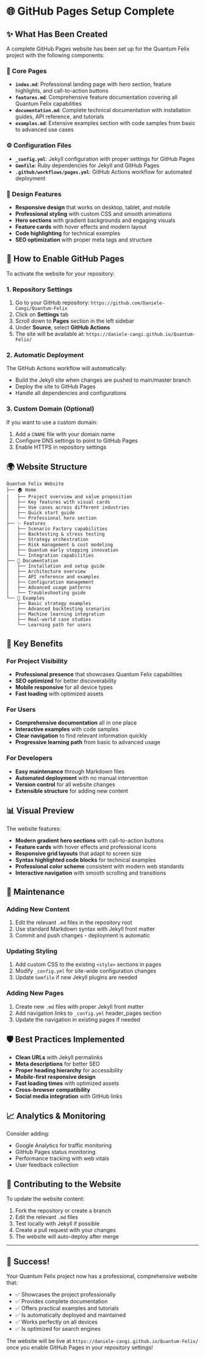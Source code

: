 # 🌐 GitHub Pages Setup Complete

## ✨ What Has Been Created

A complete GitHub Pages website has been set up for the Quantum Felix project with the following components:

### 📄 Core Pages
- **`index.md`**: Professional landing page with hero section, feature highlights, and call-to-action buttons
- **`features.md`**: Comprehensive feature documentation covering all Quantum Felix capabilities
- **`documentation.md`**: Complete technical documentation with installation guides, API reference, and tutorials
- **`examples.md`**: Extensive examples section with code samples from basic to advanced use cases

### ⚙️ Configuration Files
- **`_config.yml`**: Jekyll configuration with proper settings for GitHub Pages
- **`Gemfile`**: Ruby dependencies for Jekyll and GitHub Pages
- **`.github/workflows/pages.yml`**: GitHub Actions workflow for automated deployment

### 🎨 Design Features
- **Responsive design** that works on desktop, tablet, and mobile
- **Professional styling** with custom CSS and smooth animations
- **Hero sections** with gradient backgrounds and engaging visuals
- **Feature cards** with hover effects and modern layout
- **Code highlighting** for technical examples
- **SEO optimization** with proper meta tags and structure

## 🚀 How to Enable GitHub Pages

To activate the website for your repository:

### 1. Repository Settings
1. Go to your GitHub repository: `https://github.com/Daniele-Cangi/Quantum-Felix`
2. Click on **Settings** tab
3. Scroll down to **Pages** section in the left sidebar
4. Under **Source**, select **GitHub Actions**
5. The site will be available at: `https://daniele-cangi.github.io/Quantum-Felix/`

### 2. Automatic Deployment
The GitHub Actions workflow will automatically:
- Build the Jekyll site when changes are pushed to main/master branch
- Deploy the site to GitHub Pages
- Handle all dependencies and configurations

### 3. Custom Domain (Optional)
If you want to use a custom domain:
1. Add a `CNAME` file with your domain name
2. Configure DNS settings to point to GitHub Pages
3. Enable HTTPS in repository settings

## 🌍 Website Structure

```
Quantum Felix Website
├── 🏠 Home
│   ├── Project overview and value proposition
│   ├── Key features with visual cards
│   ├── Use cases across different industries
│   ├── Quick start guide
│   └── Professional hero section
├── ✨ Features
│   ├── Scenario Factory capabilities
│   ├── Backtesting & stress testing
│   ├── Strategy orchestration
│   ├── Risk management & cost modeling
│   ├── Quantum early stopping innovation
│   └── Integration capabilities
├── 📖 Documentation
│   ├── Installation and setup guide
│   ├── Architecture overview
│   ├── API reference and examples
│   ├── Configuration management
│   ├── Advanced usage patterns
│   └── Troubleshooting guide
└── 🚀 Examples
    ├── Basic strategy examples
    ├── Advanced backtesting scenarios
    ├── Machine learning integration
    ├── Real-world case studies
    └── Learning path for users
```

## 🎯 Key Benefits

### For Project Visibility
- **Professional presence** that showcases Quantum Felix capabilities
- **SEO optimized** for better discoverability
- **Mobile responsive** for all device types
- **Fast loading** with optimized assets

### For Users
- **Comprehensive documentation** all in one place
- **Interactive examples** with code samples
- **Clear navigation** to find relevant information quickly
- **Progressive learning path** from basic to advanced usage

### For Developers
- **Easy maintenance** through Markdown files
- **Automated deployment** with no manual intervention
- **Version control** for all website changes
- **Extensible structure** for adding new content

## 📊 Visual Preview

The website features:
- **Modern gradient hero sections** with call-to-action buttons
- **Feature cards** with hover effects and professional icons
- **Responsive grid layouts** that adapt to screen size
- **Syntax highlighted code blocks** for technical examples
- **Professional color scheme** consistent with modern web standards
- **Interactive navigation** with smooth scrolling and transitions

## 🔧 Maintenance

### Adding New Content
1. Edit the relevant `.md` files in the repository root
2. Use standard Markdown syntax with Jekyll front matter
3. Commit and push changes - deployment is automatic

### Updating Styling
1. Add custom CSS to the existing `<style>` sections in pages
2. Modify `_config.yml` for site-wide configuration changes
3. Update `Gemfile` if new Jekyll plugins are needed

### Adding New Pages
1. Create new `.md` files with proper Jekyll front matter
2. Add navigation links to `_config.yml` header_pages section
3. Update the navigation in existing pages if needed

## 🛡️ Best Practices Implemented

- **Clean URLs** with Jekyll permalinks
- **Meta descriptions** for better SEO
- **Proper heading hierarchy** for accessibility
- **Mobile-first responsive design**
- **Fast loading times** with optimized assets
- **Cross-browser compatibility**
- **Social media integration** with GitHub links

## 📈 Analytics & Monitoring

Consider adding:
- Google Analytics for traffic monitoring
- GitHub Pages status monitoring
- Performance tracking with web vitals
- User feedback collection

## 🤝 Contributing to the Website

To update the website content:
1. Fork the repository or create a branch
2. Edit the relevant `.md` files
3. Test locally with Jekyll if possible
4. Create a pull request with your changes
5. The website will auto-deploy after merge

---

## 🎉 Success!

Your Quantum Felix project now has a professional, comprehensive website that:
- ✅ Showcases the project professionally
- ✅ Provides complete documentation
- ✅ Offers practical examples and tutorials
- ✅ Is automatically deployed and maintained
- ✅ Works perfectly on all devices
- ✅ Is optimized for search engines

The website will be live at `https://daniele-cangi.github.io/Quantum-Felix/` once you enable GitHub Pages in your repository settings!